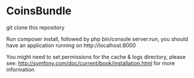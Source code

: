 CoinsBundle
===========

git clone this repository

Run composer install, followed by php bin/console server:run, you should have an application running on http://localhost:8000

You might need to set permissions for the cache & logs directory, please see: http://symfony.com/doc/current/book/installation.html for more information
